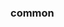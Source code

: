 <!-- Space: Dotfiles -->
<!-- Parent: Project -->
<!-- Title: Project Examples -->

<!-- Label: Examples -->
<!-- Include: docs/disclaimer.md -->
<!-- Include: ac:toc -->

### common
